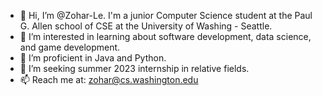 - 👋 Hi, I’m @Zohar-Le. I'm a junior Computer Science student at the Paul G. Allen school of CSE at the University of Washing - Seattle.
- 👀 I’m interested in learning about software development, data science, and game development.
- 🌱 I’m proficient in Java and Python.
- 💞️ I’m seeking summer 2023 internship in relative fields.
- 📫 Reach me at: zohar@cs.washington.edu

<!---
Zohar-Le/Zohar-Le is a ✨ special ✨ repository because its `README.md` (this file) appears on your GitHub profile.
You can click the Preview link to take a look at your changes.
--->
